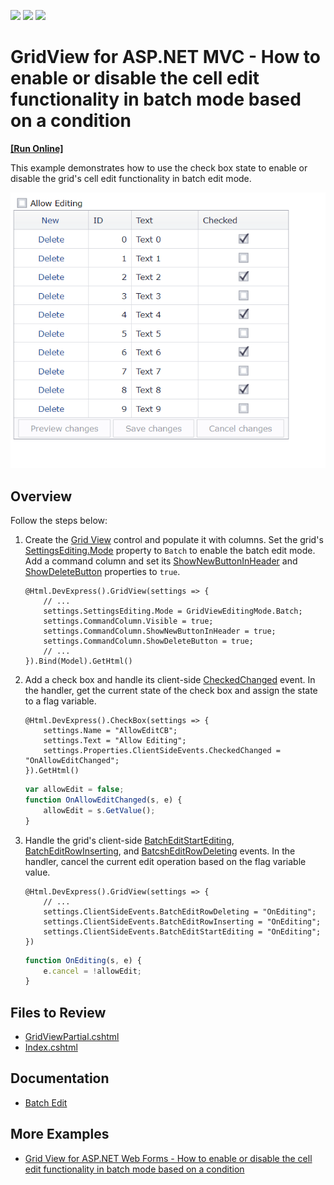 <!-- default badges list -->
![](https://img.shields.io/endpoint?url=https://codecentral.devexpress.com/api/v1/VersionRange/128549835/16.1.4%2B)
[![](https://img.shields.io/badge/Open_in_DevExpress_Support_Center-FF7200?style=flat-square&logo=DevExpress&logoColor=white)](https://supportcenter.devexpress.com/ticket/details/T150965)
[![](https://img.shields.io/badge/📖_How_to_use_DevExpress_Examples-e9f6fc?style=flat-square)](https://docs.devexpress.com/GeneralInformation/403183)
<!-- default badges end -->
# GridView for ASP.NET MVC - How to enable or disable the cell edit functionality in batch mode based on a condition
<!-- run online -->
**[[Run Online]](https://codecentral.devexpress.com/128549835/)**
<!-- run online end -->

This example demonstrates how to use the check box state to enable or disable the grid's cell edit functionality in batch edit mode.

![Allow Edit Checkbox](controlEditing.gif)

## Overview

Follow the steps below:

1. Create the [Grid View](https://docs.devexpress.com/AspNetMvc/DevExpress.Web.Mvc.GridViewExtension) control and populate it with columns. Set the grid's [SettingsEditing.Mode](https://docs.devexpress.devx/AspNet/DevExpress.Web.ASPxGridViewEditingSettings.Mode) property to `Batch` to enable the batch edit mode. Add a command column and set its [ShowNewButtonInHeader](https://docs.devexpress.devx/AspNet/DevExpress.Web.GridViewCommandColumn.ShowNewButtonInHeader) and [ShowDeleteButton](https://docs.devexpress.devx/AspNet/DevExpress.Web.GridViewCommandColumn.ShowDeleteButton) properties to `true`.

    ```cshtml
    @Html.DevExpress().GridView(settings => {
        // ...
        settings.SettingsEditing.Mode = GridViewEditingMode.Batch;
        settings.CommandColumn.Visible = true;
        settings.CommandColumn.ShowNewButtonInHeader = true;
        settings.CommandColumn.ShowDeleteButton = true;
        // ...
    }).Bind(Model).GetHtml()
    ```

2. Add a check box and handle its client-side [CheckedChanged](https://docs.devexpress.devx/AspNet/DevExpress.Web.ASPxCheckBox.CheckedChanged) event. In the handler, get the current state of the check box and assign the state to a flag variable.

    ```cshtml
    @Html.DevExpress().CheckBox(settings => {
        settings.Name = "AllowEditCB";
        settings.Text = "Allow Editing";
        settings.Properties.ClientSideEvents.CheckedChanged = "OnAllowEditChanged";
    }).GetHtml()
    ```

    ```js
    var allowEdit = false;
    function OnAllowEditChanged(s, e) {
        allowEdit = s.GetValue();
    }
    ```

3. Handle the grid's client-side [BatchEditStartEditing](https://docs.devexpress.devx/AspNet/js-ASPxClientGridView.BatchEditStartEditing), [BatchEditRowInserting](https://docs.devexpress.devx/AspNet/js-ASPxClientGridView.BatchEditRowInserting), and [BatcshEditRowDeleting](https://docs.devexpress.devx/AspNet/js-ASPxClientGridView.BatchEditRowDeleting) events. In the handler, cancel the current edit operation based on the flag variable value.

    ```cshtml
    @Html.DevExpress().GridView(settings => {
        // ...
        settings.ClientSideEvents.BatchEditRowDeleting = "OnEditing";
        settings.ClientSideEvents.BatchEditRowInserting = "OnEditing";
        settings.ClientSideEvents.BatchEditStartEditing = "OnEditing";
    })
    ```

    ```js
    function OnEditing(s, e) {
        e.cancel = !allowEdit;
    }
    ```

## Files to Review

* [GridViewPartial.cshtml](./CS/Sample/Views/Home/GridViewPartial.cshtml)
* [Index.cshtml](./CS/Sample/Views/Home/Index.cshtml)

## Documentation

* [Batch Edit](https://docs.devexpress.com/AspNetMvc/16147/components/grid-view/concepts/data-editing-and-validation/batch-edit)

## More Examples

* [Grid View for ASP.NET Web Forms - How to enable or disable the cell edit functionality in batch mode based on a condition](https://github.com/DevExpress-Examples/asp-net-web-forms-grid-enable-and-disable-batch-editing)
